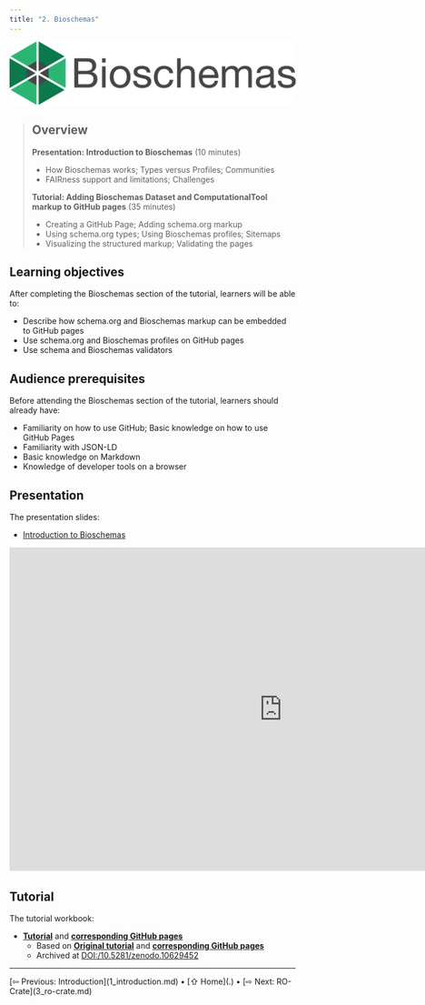 ```yaml
---
title: "2. Bioschemas"
---
```

![Bioschemas logo](images/bioschemas.svg)

> ## Overview
> 
> **Presentation: Introduction to Bioschemas** (10 minutes)
> 
> * How Bioschemas works; Types versus Profiles; Communities  
> * FAIRness support and limitations; Challenges
> 
> **Tutorial: Adding Bioschemas Dataset and ComputationalTool markup to GitHub pages** (35 minutes)
> 
> * Creating a GitHub Page; Adding schema.org markup  
> * Using schema.org types; Using Bioschemas profiles; Sitemaps  
> * Visualizing the structured markup; Validating the pages

## Learning objectives

After completing the Bioschemas section of the tutorial, learners will be able to:

* Describe how schema.org and Bioschemas markup can be embedded to GitHub pages
* Use schema.org and Bioschemas profiles on GitHub pages
* Use schema and Bioschemas validators


## Audience prerequisites

Before attending the Bioschemas section of the tutorial, learners should already have:

* Familiarity on how to use GitHub; Basic knowledge on how to use GitHub Pages
* Familiarity with JSON-LD
* Basic knowledge on Markdown
* Knowledge of developer tools on a browser


## Presentation
The presentation slides:
- [Introduction to Bioschemas](https://docs.google.com/presentation/d/1sQ0kPmSYxm63YGAR6VCfey_lk14CXcUYVjc7JM9auK0/edit?usp=sharing)

<iframe src="https://docs.google.com/presentation/d/e/2PACX-1vRpWQVRtLlMYfvtAg64z_wfJz0BKdytNnBY0T5GUwgULp-c78NpZ9cBTU7EGcmEaWzNAGKiZvKU4o09/pubembed?start=false&loop=false&delayms=0" frameborder="0" width="960" height="569" allowfullscreen="true" mozallowfullscreen="true" webkitallowfullscreen="true"></iframe>


## Tutorial
The tutorial workbook: 
- [**Tutorial**](https://github.com/philreeddata/bioschemas-ghpages-markup-tutorial) and **[corresponding GitHub pages](https://philreeddata.github.io/bioschemas-ghpages-markup-tutorial/)**  
  - Based on [**Original tutorial**](https://github.com/zbmed-semtec/bioschemas-ghpages-markup-tutorial) and **[corresponding GitHub pages](https://zbmed-semtec.github.io/bioschemas-ghpages-markup-tutorial/)**
  - Archived at [DOI:/10.5281/zenodo.10629452](https://zenodo.org/doi/10.5281/zenodo.10629452)

<hr />
[⇦ Previous: Introduction](1_introduction.md) • [⇧ Home](.) • [⇨ Next: RO-Crate](3_ro-crate.md)